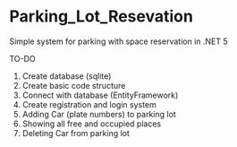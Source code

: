 # Parking_Lot_Resevation
Simple system for parking with space reservation in .NET 5


TO-DO
  1. Create database (sqlite)
  2. Create basic code structure
  3. Connect with database (EntityFramework)
  4. Create registration and login system
  5. Adding Car (plate numbers) to parking lot
  6. Showing all free and occupied places
  7. Deleting Car from parking lot
